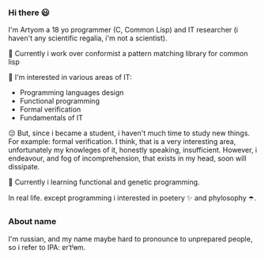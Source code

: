### Hi there 😃
I'm Artyom a 18 yo programmer (C, Common Lisp) and IT researcher (i haven't any scientific regalia, i'm not a scientist).

🔨 Currently i work over conformist a pattern matching library for common lisp

🔭 I'm interested in various areas of IT:
- Programming languages design
- Functional programming
- Formal verification
- Fundamentals of IT

😔 But, since i became a student, i haven't much time to study new things. For example: formal verification. I think, that is a very interesting area, unfortunately my knowleges of it, honestly speaking, insufficient. However, i endeavour, and fog of incomprehension, that exists in my head, soon will dissipate.

📖 Currently i learning functional and genetic programming.

In real life. except programming i interested in poetery ✨ and phylosophy ☂️.

### About name
I'm russian, and my name maybe hard to pronounce to unprepared people, so i refer to IPA: ɐrˈtʲɵm.
